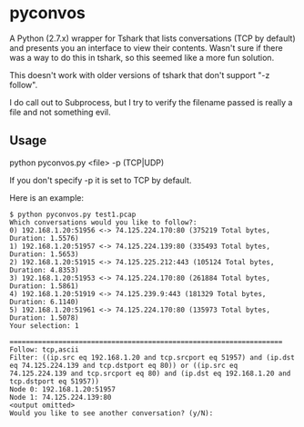 pyconvos
================

A Python (2.7.x) wrapper for Tshark that lists conversations (TCP by default) and presents you an interface to
view their contents. Wasn't sure if there was a way to do this in tshark, so this seemed like a more fun solution.

This doesn't work with older versions of tshark that don't support "-z follow".

I do call out to Subprocess, but I try to verify the filename passed is really a file and not something evil.


Usage
----------------
python pyconvos.py \<file\> -p (TCP|UDP)

If you don't specify -p it is set to TCP by default.

Here is an example:

    $ python pyconvos.py test1.pcap
    Which conversations would you like to follow?:
    0) 192.168.1.20:51956 <-> 74.125.224.170:80 (375219 Total bytes, Duration: 1.5576)
    1) 192.168.1.20:51957 <-> 74.125.224.139:80 (335493 Total bytes, Duration: 1.5653)
    2) 192.168.1.20:51915 <-> 74.125.225.212:443 (105124 Total bytes, Duration: 4.8353)
    3) 192.168.1.20:51953 <-> 74.125.224.170:80 (261884 Total bytes, Duration: 1.5861)
    4) 192.168.1.20:51919 <-> 74.125.239.9:443 (181329 Total bytes, Duration: 6.1140)
    5) 192.168.1.20:51961 <-> 74.125.224.170:80 (135973 Total bytes, Duration: 1.5078)
    Your selection: 1

    ===================================================================
    Follow: tcp,ascii
    Filter: ((ip.src eq 192.168.1.20 and tcp.srcport eq 51957) and (ip.dst eq 74.125.224.139 and tcp.dstport eq 80)) or ((ip.src eq 74.125.224.139 and tcp.srcport eq 80) and (ip.dst eq 192.168.1.20 and tcp.dstport eq 51957))
    Node 0: 192.168.1.20:51957
    Node 1: 74.125.224.139:80
    <output omitted>
    Would you like to see another conversation? (y/N):


